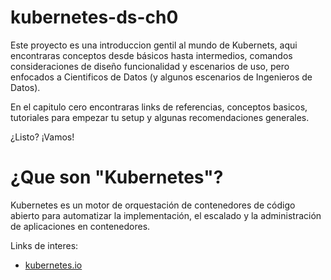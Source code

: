 # kubernetes-ds-ch0

Este proyecto es una introduccion gentil al mundo de Kubernets, aqui encontraras conceptos desde básicos hasta intermedios, comandos consideraciones de diseño funcionalidad y escenarios de uso, pero enfocados a Cientificos de Datos (y algunos escenarios de Ingenieros de Datos).

En el capitulo cero encontraras links de referencias, conceptos basicos, tutoriales para empezar tu setup y algunas recomendaciones generales.

¿Listo? ¡Vamos!

# ¿Que son "Kubernetes"?

Kubernetes es un motor de orquestación de contenedores de código abierto para automatizar la implementación, el escalado y la administración de aplicaciones en contenedores.

Links de interes:
* [kubernetes.io](https://kubernetes.io/)
